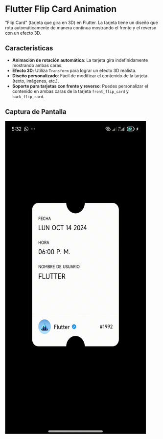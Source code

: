 # Flutter Flip Card Animation

"Flip Card" (tarjeta que gira en 3D) en Flutter. La tarjeta tiene un diseño que rota automáticamente de manera continua mostrando el frente y el reverso con un efecto 3D.

## Características

- **Animación de rotación automática**: La tarjeta gira indefinidamente mostrando ambas caras.
- **Efecto 3D**: Utiliza `Transform` para lograr un efecto 3D realista.
- **Diseño personalizado**: Fácil de modificar el contenido de la tarjeta (texto, imágenes, etc.).
- **Soporte para tarjetas con frente y reverso**: Puedes personalizar el contenido en ambas caras de la tarjeta `front_flip_card` y `back_flip_card`. 

## Captura de Pantalla
![Flip Card Flutter](<assets/Screenrecorder-2024-10-14-17-32-31-104 (1).gif>)


